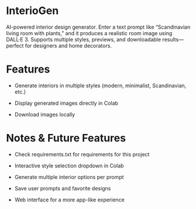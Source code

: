 # InterioGen
AI-powered interior design generator. Enter a text prompt like “Scandinavian living room with plants,” and it produces a realistic room image using DALL·E 3. Supports multiple styles, previews, and downloadable results—perfect for designers and home decorators.

# Features

- Generate interiors in multiple styles (modern, minimalist, Scandinavian, etc.)

- Display generated images directly in Colab

- Download images locally

# Notes & Future Features

- Check requirements.txt for requirements for this project

- Interactive style selection dropdown in Colab

- Generate multiple interior options per prompt

- Save user prompts and favorite designs

- Web interface for a more app-like experience
